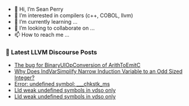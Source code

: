 - 👋 Hi, I’m Sean Perry
- 👀 I’m interested in compilers (c++, COBOL, llvm)
- 🌱 I’m currently learning ...
- 💞️ I’m looking to collaborate on ...
- 📫 How to reach me ...

<!---
s66perry/s66perry is a ✨ special ✨ repository because its `README.md` (this file) appears on your GitHub profile.
You can click the Preview link to take a look at your changes.
--->
### 📕 Latest LLVM Discourse Posts

<!-- DISCOURSE-LLVM:START -->
- [The bug for BinaryUIOpConversion of ArithToEmitC](https://discourse.llvm.org/t/the-bug-for-binaryuiopconversion-of-arithtoemitc/86755#post_1)
- [Why Does IndVarSimplify Narrow Induction Variable to an Odd Sized Integer?](https://discourse.llvm.org/t/why-does-indvarsimplify-narrow-induction-variable-to-an-odd-sized-integer/86753#post_1)
- [Error: undefined symbol: ___chkstk_ms](https://discourse.llvm.org/t/error-undefined-symbol-chkstk-ms/86707#post_13)
- [Lld weak undefined symbols in vdso only](https://discourse.llvm.org/t/lld-weak-undefined-symbols-in-vdso-only/86749#post_3)
- [Lld weak undefined symbols in vdso only](https://discourse.llvm.org/t/lld-weak-undefined-symbols-in-vdso-only/86749#post_2)
<!-- DISCOURSE-LLVM:END -->
